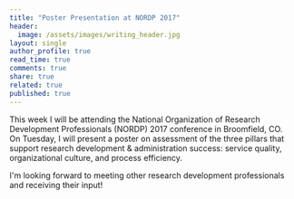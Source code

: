 ```yaml
---
title: "Poster Presentation at NORDP 2017"
header:
  image: /assets/images/writing_header.jpg
layout: single
author_profile: true
read_time: true
comments: true
share: true
related: true
published: true
---
```


This week I will be attending the National Organization of Research Development Professionals (NORDP) 2017 conference in Broomfield, CO. On Tuesday, I will present a poster on assessment of the three pillars that support research development & administration success: service quality, organizational culture, and process efficiency.

I'm looking forward to meeting other research development professionals and receiving their input!